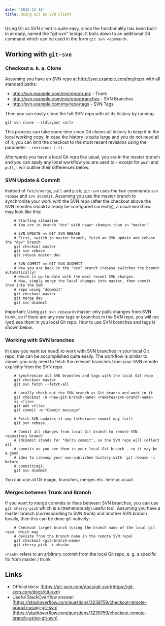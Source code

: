 ```yaml
---
date: "2015-12-18"
title: Using Git as SVN client
---
```


Using Git as SVN client is quite easy, since the functionality has been built-in already, named the "git-svn" bridge. It boils down to an additional Git command which can be used in the form `git svn <command>`.

<!--more-->

## Working with `git-svn`

### Checkout a. k. a. Clone

Assuming you have an SVN repo at http://svn.example.com/my/repo with all standard paths:

* http://svn.example.com/my/repo/trunk - Trunk
* http://svn.example.com/my/repo/branches - SVN Branches
* http://svn.example.com/my/repo/tags - SVN Tags

Then you can easily clone the full SVN repo with all its history by running:

	git svn clone --stdlayout <url>

This process can take some time since Git clones all history to keep it in the local working copy. In case the history is quite large and you do not need all of it, you can limit the checkout to the most recent revisions using the parameter `--revisions (-r)`.

Afterwards you have a local Git repo like usual, you are in the master branch and you can apply any local workflow you are used to - except for `push` and `pull`, I will outline their differences below.

### SVN Update & Commit

Instead of `fetch/merge`, `pull` and `push`, `git-svn` uses the two commands `svn rebase` and `svn dcommit`. Assuming you use the master branch to synchronize your work with the SVN repo (after the checkout above the SVN remotes should already be configured correctly), a usual workflow may look like this:

        # Starting situation
        # You are in branch "dev" with newer changes than in "master"

        # SVN UPDATE == GIT SVN REBASE
        # First, switch to master branch, fetch an SVN update and rebase the "dev" branch
        git checkout master
        git svn rebase
        git rebase master dev

        # SVN COMMIT == GIT SVN DCOMMIT
        # Now you are back in the "dev" branch (rebase switches the branch automatically)
        # which is up-to-date with the most recent SVN changes.
        # Now, simply merge the local changes into master, then commit them into the SVN
        # repo using "dcommit"
        git checkout master
        git merge dev
        git svn dcommit

Important: Using `git svn rebase` in master only pulls changes from SVN trunk, so if there are any new tags or branches in the SVN repo, you will not (yet) see them in you local Git repo. How to use SVN branches and tags is shown below.

### Working with SVN branches

In case you want (or need) to work with SVN branches in your local Git repo, this can be accomplished quite easily. The workflow is similar to above, you only need to fetch the relevant branches from your SVN remote explicitly from the SVN repo.

        # Synchronize all SVN branches and tags with the local Git repo
        git checkout master
        git svn fetch --fetch-all

        # Locally check out the SVN branch as Git branch and work in it
        git checkout -b <new-git-branch-name> <remotes/svn-branch-name>
        vi <file>
        git add <file>
        git commit -m "Commit message"

        # Fetch SVN updates if any (otherwise commit may fail)
        git svn rebase

        # Commit all changes from local Git branch to remote SVN repository branch
        # (dcommit stands for "delta commit", so the SVN repo will reflect all
        # commits as you see them in your local Git branch - so it may be a good
        # idea to cleanup your non-published history with `git rebase -i` before
        # committing).
        git svn dcommit

You can use all Git magic, branches, merges etc. here as usual.

### Merges between Trunk and Branch

If you want to merge commits or fixes between SVN branches, you can use `git cherry-pick` which is a (tremendously) useful tool. Assuming you have a master branch (corresponding to SVN trunk) and another SVN branch locally, then this can be done git-natively:

        # Checkout target branch (using the branch name of the local git repo, which may
        # deviate from the branch name in the remote SVN repo)
        git checkout <git-branch-name>
        git cherry-pick -x <hash>

`<hash>` refers to an arbitrary commit from the local Git repo, e. g. a specific fix from master / trunk.


## Links

* Official docs: [https://git-scm.com/docs/git-svn](https://git-scm.com/docs/git-svn)
* Useful StackOverflow answer: [https://stackoverflow.com/questions/3239759/checkout-remote-branch-using-git-svn](https://stackoverflow.com/questions/3239759/checkout-remote-branch-using-git-svn)


